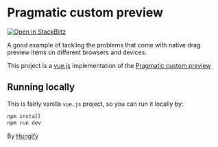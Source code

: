 # Pragmatic custom preview

[![Open in StackBlitz](https://developer.stackblitz.com/img/open_in_stackblitz.svg)](https://stackblitz.com/~/github.com/hungify/pragmatic-custom-preview)

A good example of tackling the problems that come with native drag preview items on different browsers and devices.

This project is a [vue.js](https://vuejs.org/) implementation of the [Pragmatic custom preview](https://atlassian.design/components/pragmatic-drag-and-drop/core-package/adapters/element/drag-previews#non-native-custom-drag-previews)

## Running locally

This is fairly vanilla `vue.js` project, so you can run it locally by:

```bash
npm install
npm run dev
```

By [Hungify](https://github.com/hungify)
